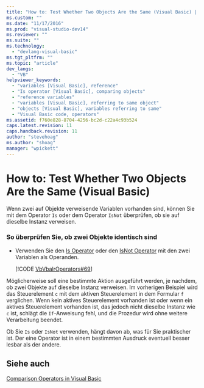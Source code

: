 ```yaml
---
title: "How to: Test Whether Two Objects Are the Same (Visual Basic) | Microsoft Docs"
ms.custom: ""
ms.date: "11/17/2016"
ms.prod: "visual-studio-dev14"
ms.reviewer: ""
ms.suite: ""
ms.technology: 
  - "devlang-visual-basic"
ms.tgt_pltfrm: ""
ms.topic: "article"
dev_langs: 
  - "VB"
helpviewer_keywords: 
  - "variables [Visual Basic], reference"
  - "Is operator [Visual Basic], comparing objects"
  - "reference variables"
  - "variables [Visual Basic], referring to same object"
  - "objects [Visual Basic], variables referring to same"
  - "Visual Basic code, operators"
ms.assetid: f760e828-8704-4256-bc2d-c22a4c93b524
caps.latest.revision: 11
caps.handback.revision: 11
author: "stevehoag"
ms.author: "shoag"
manager: "wpickett"
---
```

# How to: Test Whether Two Objects Are the Same (Visual Basic)
Wenn zwei auf Objekte verweisende Variablen vorhanden sind, können Sie mit dem Operator `Is` oder dem Operator `IsNot` überprüfen, ob sie auf dieselbe Instanz verweisen.  
  
### So überprüfen Sie, ob zwei Objekte identisch sind  
  
-   Verwenden Sie den [Is Operator](../../../../visual-basic/language-reference/operators/is-operator.md) oder den [IsNot Operator](../../../../visual-basic/language-reference/operators/isnot-operator.md) mit den zwei Variablen als Operanden.  
  
     [!CODE [VbVbalrOperators#69](../CodeSnippet/VS_Snippets_VBCSharp/VbVbalrOperators#69)]  
  
 Möglicherweise soll eine bestimmte Aktion ausgeführt werden, je nachdem, ob zwei Objekte auf dieselbe Instanz verweisen.  Im vorherigen Beispiel wird das Steuerelement `c` mit dem aktiven Steuerelement in dem Formular `f` verglichen.  Wenn kein aktives Steuerelement vorhanden ist oder wenn ein aktives Steuerelement vorhanden ist, das jedoch nicht dieselbe Instanz wie `c` ist, schlägt die `If`\-Anweisung fehl, und die Prozedur wird ohne weitere Verarbeitung beendet.  
  
 Ob Sie `Is` oder `IsNot` verwenden, hängt davon ab, was für Sie praktischer ist.  Der eine Operator ist in einem bestimmten Ausdruck eventuell besser lesbar als der andere.  
  
## Siehe auch  
 [Comparison Operators in Visual Basic](../../../../visual-basic/programming-guide/language-features/operators-and-expressions/comparison-operators.md)